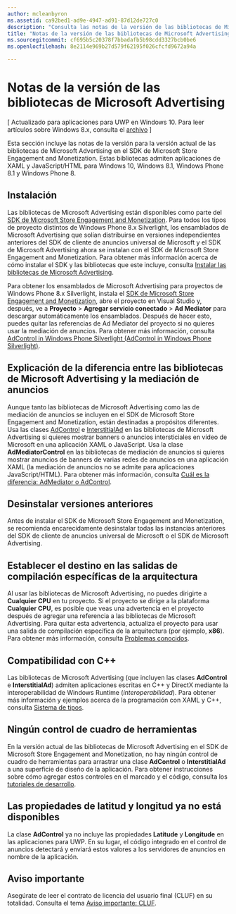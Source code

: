 ```yaml
---
author: mcleanbyron
ms.assetid: ca92bed1-ad9e-4947-ad91-87d12de727c0
description: "Consulta las notas de la versión de las bibliotecas de Microsoft Advertising en el SDK de Microsoft Store Engagement and Monetization."
title: "Notas de la versión de las bibliotecas de Microsoft Advertising"
ms.sourcegitcommit: cf695b5c20378f7bbadafb5b98cdd3327bcb0be6
ms.openlocfilehash: 8e2114e969b27d579f62195f026cfcfd9672a94a

---
```


# Notas de la versión de las bibliotecas de Microsoft Advertising


\[ Actualizado para aplicaciones para UWP en Windows 10. Para leer artículos sobre Windows 8.x, consulta el [archivo](http://go.microsoft.com/fwlink/p/?linkid=619132) \]

Esta sección incluye las notas de la versión para la versión actual de las bibliotecas de Microsoft Advertising en el SDK de Microsoft Store Engagement and Monetization. Estas bibliotecas admiten aplicaciones de XAML y JavaScript/HTML para Windows 10, Windows 8.1, Windows Phone 8.1 y Windows Phone 8.

## Instalación


Las bibliotecas de Microsoft Advertising están disponibles como parte del [SDK de Microsoft Store Engagement and Monetization](http://aka.ms/store-em-sdk). Para todos los tipos de proyecto distintos de Windows Phone 8.x Silverlight, los ensamblados de Microsoft Advertising que solían distribuirse en versiones independientes anteriores del SDK de cliente de anuncios universal de Microsoft y el SDK de Microsoft Advertising ahora se instalan con el SDK de Microsoft Store Engagement and Monetization. Para obtener más información acerca de cómo instalar el SDK y las bibliotecas que este incluye, consulta [Instalar las bibliotecas de Microsoft Advertising](install-the-microsoft-advertising-libraries.md).

Para obtener los ensamblados de Microsoft Advertising para proyectos de Windows Phone 8.x Silverlight, instala el [SDK de Microsoft Store Engagement and Monetization](http://aka.ms/store-em-sdk), abre el proyecto en Visual Studio y, después, ve a **Proyecto** > **Agregar servicio conectado** > **Ad Mediator** para descargar automáticamente los ensamblados. Después de hacer esto, puedes quitar las referencias de Ad Mediator del proyecto si no quieres usar la mediación de anuncios. Para obtener más información, consulta [AdControl in Windows Phone Silverlight (AdControl in Windows Phone Silverlight)](adcontrol-in-windows-phone-silverlight.md).

## Explicación de la diferencia entre las bibliotecas de Microsoft Advertising y la mediación de anuncios

Aunque tanto las bibliotecas de Microsoft Advertising como las de mediación de anuncios se incluyen en el SDK de Microsoft Store Engagement and Monetization, están destinadas a propósitos diferentes. Usa las clases [AdControl](https://msdn.microsoft.com/library/windows/apps/microsoft.advertising.winrt.ui.adcontrol.aspx) e [InterstitialAd](https://msdn.microsoft.com/library/windows/apps/microsoft.advertising.winrt.ui.interstitialad.aspx) en las bibliotecas de Microsoft Advertising si quieres mostrar banners o anuncios intersticiales en vídeo de Microsoft en una aplicación XAML o JavaScript. Usa la clase **AdMediatorControl** en las bibliotecas de mediación de anuncios si quieres mostrar anuncios de banners de varias redes de anuncios en una aplicación XAML (la mediación de anuncios no se admite para aplicaciones JavaScript/HTML). Para obtener más información, consulta [Cuál es la diferencia: AdMediator o AdControl](what-is-the-difference-admediatorcontrol-or-adcontrol.md).

## Desinstalar versiones anteriores

Antes de instalar el SDK de Microsoft Store Engagement and Monetization, se recomienda encarecidamente desinstalar todas las instancias anteriores del SDK de cliente de anuncios universal de Microsoft o el SDK de Microsoft Advertising.

## Establecer el destino en las salidas de compilación específicas de la arquitectura

Al usar las bibliotecas de Microsoft Advertising, no puedes dirigirte a **Cualquier CPU** en tu proyecto. Si el proyecto se dirige a la plataforma **Cualquier CPU**, es posible que veas una advertencia en el proyecto después de agregar una referencia a las bibliotecas de Microsoft Advertising. Para quitar esta advertencia, actualiza el proyecto para usar una salida de compilación específica de la arquitectura (por ejemplo, **x86**). Para obtener más información, consulta [Problemas conocidos](known-issues-for-the-advertising-libraries.md).

## Compatibilidad con C++

Las bibliotecas de Microsoft Advertising (que incluyen las clases **AdControl** e **InterstitialAd**) admiten aplicaciones escritas en C++ y DirectX mediante la interoperabilidad de Windows Runtime (*interoperabilidad*). Para obtener más información y ejemplos acerca de la programación con XAML y C++, consulta [Sistema de tipos](https://msdn.microsoft.com/library/windows/apps/xaml/hh755822.aspx).

## Ningún control de cuadro de herramientas

En la versión actual de las bibliotecas de Microsoft Advertising en el SDK de Microsoft Store Engagement and Monetization, no hay ningún control de cuadro de herramientas para arrastrar una clase **AdControl** o **InterstitialAd** a una superficie de diseño de la aplicación. Para obtener instrucciones sobre cómo agregar estos controles en el marcado y el código, consulta los [tutoriales de desarrollo](developer-walkthroughs.md).

## Las propiedades de latitud y longitud ya no está disponibles

La clase **AdControl** ya no incluye las propiedades **Latitude** y **Longitude** en las aplicaciones para UWP. En su lugar, el código integrado en el control de anuncios detectará y enviará estos valores a los servidores de anuncios en nombre de la aplicación.

## Aviso importante

Asegúrate de leer el contrato de licencia del usuario final (CLUF) en su totalidad. Consulta el tema [Aviso importante: CLUF](important-notice-eula.md).

 

 



<!--HONumber=Jun16_HO4-->


